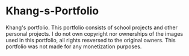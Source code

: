 # Khang-s-Portfolio
Khang's portfolio. This portfolio consists of school projects and other personal projects.
I do not own copyright nor ownerships of the images used in this portfolio, all rights resversed to the original owners. This portfolio was not made for any monetization purposes. 
